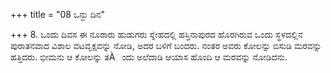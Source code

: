 +++
title = "08 ಒನ್ದು ದಿನ"

+++
8. ಒಂದು ದಿವಸ  ಈ ನೂರಾರು ಹುಡುಗರು ಸ್ನೇಹದಲ್ಲಿ ಹಸ್ತಿನಾಪುರದ ಹೊರಗಿರುವ ಒಂದು ಸ್ಥಳದಲ್ಲಿನ ಪುರಾತನವಾದ  ವಿಶಾಲ ವಟವೃಕ್ಷವನ್ನು ನೋಡಿ, ಅದರ ಬಳಿಗೆ ಬಂದರು. ನಂತರ ಅವರು  ಕೋಲನ್ನು ಬಿಸುಡಿ ಮರವನ್ನು ಹತ್ತಿದರು. ಭೀಮನು ಆ ಕೋಲನ್ನು ತÀಂದು ಅಲೆದಾಡಿ ಆಯಾಸ ಹೊಂದಿ ಆ ಮರವನ್ನು ನೋಡಿದನು.
